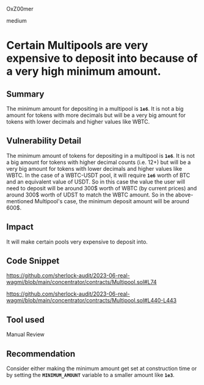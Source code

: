 OxZ00mer

medium

# Certain Multipools are very expensive to deposit into because of a very high minimum amount.

## Summary
The minimum amount for depositing in a multipool is **`1e6`**. It is not a big amount for tokens with more decimals but will be a very big amount for tokens with lower decimals and higher values like WBTC.

## Vulnerability Detail
The minimum amount of tokens for depositing in a multipool is **`1e6`**. It is not a big amount for tokens with higher decimal counts (i.e. 12+) but will be a very big amount for tokens with lower decimals and higher values like WBTC.
In the case of a WBTC-USDT pool, it will require **`1e6`** worth of BTC and an equivalent value of USDT. So in this case the value the user will need to deposit will be around 300$ worth of WBTC (by current prices) and around 300$ worth of UDST to match the WBTC amount.
So in the above-mentioned Multipool's case, the minimum deposit amount will be around 600$.

## Impact
It will make certain pools very expensive to deposit into.

## Code Snippet
https://github.com/sherlock-audit/2023-06-real-wagmi/blob/main/concentrator/contracts/Multipool.sol#L74

https://github.com/sherlock-audit/2023-06-real-wagmi/blob/main/concentrator/contracts/Multipool.sol#L440-L443

## Tool used

Manual Review

## Recommendation
Consider either making the minimum amount get set at construction time or by setting the **`MINIMUM_AMOUNT`** variable to a smaller amount like **`1e3`**.

